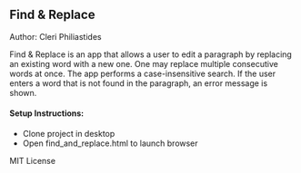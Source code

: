 ## Find & Replace
Author: Cleri Philiastides

Find & Replace is an app that allows a user to edit a paragraph by replacing an existing word with a new one. One may replace multiple consecutive words at once. The app performs a case-insensitive search. If the user enters a word that is not found in the paragraph, an error message is shown.

#### Setup Instructions:
  - Clone project in desktop
  - Open find_and_replace.html to launch browser

MIT License
